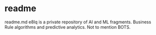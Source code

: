 # readme
readme.md
e8Iq is a private repository of AI and ML fragments.  Business Rule algorithms and predictive analytics. Not to mention BOTS. 

